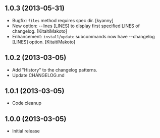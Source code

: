 ## 1.0.3 (2013-05-31)

- Bugfix: `files` method requires spec dir. [kyanny]
- New option: --lines [LINES] to display first specified LINES of changelog. [KitaitiMakoto]
- Enhancement: `install`/`update` subcommands now have --changelog [LINES] option. [KitaitiMakoto]

## 1.0.2 (2013-03-05)

- Add "History" to the changelog patterns.
- Update CHANGELOG.md

## 1.0.1 (2013-03-05)

- Code cleanup

## 1.0.0 (2013-03-05)

- Initial release
